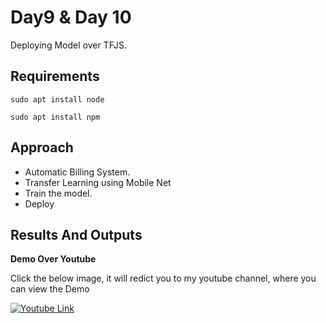 # Day9 & Day 10

Deploying Model over TFJS.

## Requirements

`sudo apt install node`

`sudo apt install npm`

## Approach

* Automatic Billing System.
* Transfer Learning using Mobile Net
* Train the model.
* Deploy
## Results And Outputs

**Demo Over Youtube**

Click the below image, it will redict you to my youtube channel, where you can view the Demo

[![Youtube Link](https://img.youtube.com/vi/CWgwChGhHZI/0.jpg)](https://www.youtube.com/watch?v=CWgwChGhHZI&t)
